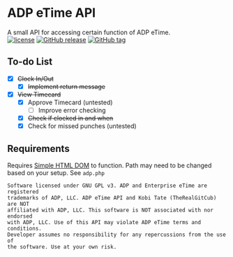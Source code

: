 # ADP eTime API

A small API for accessing certain function of ADP eTime.  
[![license](https://img.shields.io/github/license/therealgitcub/adp-etime-api.svg?maxAge=2592000)](https://github.com/TheRealGitCub/adp-etime-api/blob/master/LICENSE)
[![GitHub release](https://img.shields.io/github/release/therealgitcub/adp-etime-api.svg?maxAge=2592000)](https://github.com/therealgitcub/adp-etime-api/releases)
[![GitHub tag](https://img.shields.io/github/tag/therealgitcub/adp-etime-api.svg?maxAge=2592000)](https://github.com/therealgitcub/adp-etime-api/releases)

## To-do List

- [x] ~~Clock In/Out~~
	- [x] ~~Implement return message~~
- [x] ~~View Timecard~~
	- [x] Approve Timecard (untested)
		- [ ] Improve error checking
	- [x] ~~Check if clocked in and when~~
	- [x] Check for missed punches (untested)

## Requirements

Requires [Simple HTML DOM](http://simplehtmldom.sourceforge.net/) to function.
Path may need to be changed based on your setup. See `adp.php`

```
Software licensed under GNU GPL v3. ADP and Enterprise eTime are registered
trademarks of ADP, LLC. ADP eTime API and Kobi Tate (TheRealGitCub) are NOT
affiliated with ADP, LLC. This software is NOT associated with nor endorsed
with ADP, LLC. Use of this API may violate ADP eTime terms and conditions.
Developer assumes no responsibility for any repercussions from the use of
the software. Use at your own risk.
```
